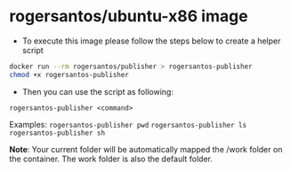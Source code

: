 
# rogersantos/ubuntu-x86 image

- To execute this image please follow the steps below to create a helper script

```bash
docker run --rm rogersantos/publisher > rogersantos-publisher
chmod +x rogersantos-publisher
```

- Then you can use the script as following:

`rogersantos-publisher <command>` 

Examples: 
   `rogersantos-publisher pwd`
   `rogersantos-publisher ls`
   `rogersantos-publisher sh`

 **Note**: Your current folder will be automatically mapped the /work folder 
 on the container. The work folder is also the default folder.


